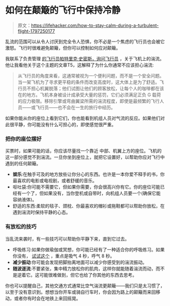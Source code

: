 # 如何在颠簸的飞行中保持冷静

> 原文：<https://lifehacker.com/how-to-stay-calm-during-a-turbulent-flight-1797250177>

乱流的范围可以从令人讨厌到完全令人恐惧，你不必是一个焦虑的飞行员也会被它激怒。飞行时很难避免颠簸，但你可以控制如何应对颠簸。



我联系了负责管理 [的飞行员帕特里克·史密斯，询问飞行员](http://www.askthepilot.com/) ，关于飞机上的湍流。他让我看他关于这个主题的文章T5，这解释了为什么你通常不应该担心湍流:

> 从飞行员的角度来看，这通常被视为一个便利问题，而不是一个安全问题。当一架飞机为了寻求更平稳的条件而改变高度时，这大体上是为了舒适。飞行员不担心机翼脱落；他们试图让他们的顾客放松，让每个人的咖啡都在该在的地方。飞机本身被设计成承受大量的惩罚，它们必须满足正负 G 载荷的应力极限。移除引擎或弯曲翼梁所需的湍流程度，即使是最频繁的飞行人员——或飞行员——也不会在一生的旅行中经历。

如果你能从你的座位上看到它们，你也能看到机组人员对气流的反应。如果他们对此很平静，你可能没有什么可担心的，即使感觉很严重。

### 把你的座位摆好

买票时，如果可能的话，你应该尽量找一个靠近 中部、机翼上方的座位。飞机的这一部分感觉不到湍流。一旦你坐到座位上，就把它设置好，以帮助你应对飞行中遇到的任何颠簸。

*   **娱乐**:在触手可及的地方放些让你分心的东西。也许是一本你爱不释手的书，你最喜欢的电影或电视剧，或者舒缓的音乐。
*   呕吐袋:你可能不需要它，但如果你需要，你会很高兴你有它。你的座位可能已经有一个了，但如果没有，当你登机或自带时，向机组人员要一个(确保它能容纳液体)。
*   舒适的东西:柔软的毯子、颈枕、你最喜欢的帽衫或拖鞋都可以帮助你放松，在遇到湍流时保持平静的心态。

### 有放松的技巧

当乱流来袭时，有一些技巧可以帮助你平静下来，直到它过去。

*   呼吸练习:如果你做瑜伽或冥想，你可能已经有了一种适合你的呼吸练习。如果你没有， [试试这个](https://lifehacker.com/fight-flying-anxiety-with-this-simple-breathing-techniq-1788786725) ，重点是吸气 4 秒，呼气 8 秒。
*   **减少振动**:你可能会发现把脚抬离地面可以减少你感受到的湍流振动。
*   **随波逐流**:不要紧张，集中精力放松你的肌肉，这样你就能随着湍流而动，而不是逆着它。这可能很难做到，但它也给了你其他的东西去思考。

你也可以提醒自己，其他交通方式通常比空气湍流更颠簸——我们只是太习惯了，以至于没有意识到。想想当你开车或骑自行车时，你会因为路上的颠簸而来回移动，或者你有时会在地铁上来回摇晃。